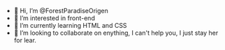 - 👋 Hi, I’m @ForestParadiseOrigen
- 👀 I’m interested in front-end
- 🌱 I’m currently learning HTML and CSS
- 💞️ I’m looking to collaborate on enything, I can't help you, I just stay her for lear.
<!---
ForestParadiseOrigen/ForestParadiseOrigen is a ✨ special ✨ repository because its `README.md` (this file) appears on your GitHub profile.
You can click the Preview link to take a look at your changes.
--->
